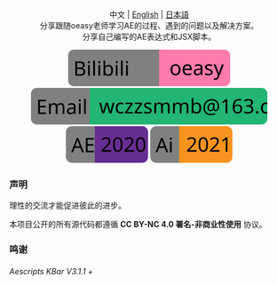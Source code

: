 <p align="center">
  <br>中文 | <a href="README_en.md">English</a> | <a href="README_ja.md">日本語</a>
  <br>分享跟随oeasy老师学习AE的过程、遇到的问题以及解决方案。<br>分享自己编写的AE表达式和JSX脚本。
</p>

<p align="center">
  <a href=""><img src="README_File/B.svg" alt="AE"></a>
  <a href=""><img src="README_File/email.svg" alt="GitHub stars"></a>
  <a href=""><img src="README_File/AE.svg" alt="GitHub issues"></a>
    <a href=""><img src="README_File/AI .svg" alt="Sina Weibo"></a>
</p>

### 声明

理性的交流才能促进彼此的进步。

本项目公开的所有源代码都遵循 **CC BY-NC 4.0 署名-非商业性使用** 协议。

### 鸣谢

######  Aescripts KBar V3.1.1 +

